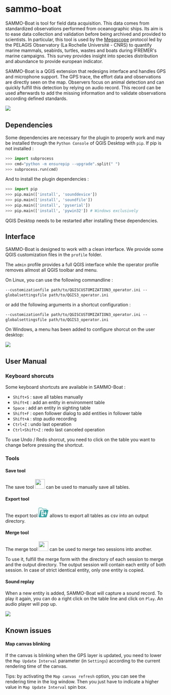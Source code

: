 # sammo-boat

SAMMO-Boat is tool for field data acquisition. This data comes from standardized observations performed from oceanographic ships. Its aim is to ease data collection and validation before being archived and provided to scientists.
In particular, this tool is used by the [Megascope](https://www.observatoire-pelagis.cnrs.fr/surveys/by-boat/?lang=en) protocol led by the PELAGIS Observatory (La Rochelle Université - CNRS) to quantify marine mammals, seabirds, turtles, wastes and boats during IFREMER's marine campaigns. This survey provides insight into species distribution and abundance to provide european indicator.

SAMMO-Boat is a QGIS extension that redesigns interface and handles GPS and microphone support. The GPS trace, the effort data and observations are directly seen on the map. Observers focus on animal detection and can quickly fulfill this detection by relying on audio record. This record can be used afterwards to add the missing information and to validate observations according defined standards.

![](https://github.com/hytechimaging/sammo-boat/blob/main/images/interface.png?raw=true)

## Dependencies

Some dependencies are necessary for the plugin to properly work and may be
installed through the `Python Console` of QGIS Desktop with `pip`. If pip is not installed :

```` python
>>> import subprocess
>>> cmd="python -m ensurepip --upgrade".split(" ")
>>> subprocess.run(cmd)
````

And to install the plugin dependencies :

```` python
>>> import pip
>>> pip.main(['install', 'sounddevice'])
>>> pip.main(['install', 'soundfile'])
>>> pip.main(['install', 'pyserial'])
>>> pip.main(['install', 'pywin32']) # Windows exclusively
````

QGIS Desktop needs to be restarted after installing these dependencies.

## Interface

SAMMO-Boat is designed to work with a clean interface. We provide some QGIS customization files in the `profile` folder.

The `admin` profile provides a full QGIS interface while the operator profile removes allmost all QGIS toolbar and menu.

On Linux, you can use the following commandline :

```
--customizationfile path/to/QGISCUSTOMIZATION3_operator.ini --globalsettingsfile path/to/QGIS3_operator.ini
```

or add the following arguments in a shortcut configuration :

```
--customizationfile path/to/QGISCUSTOMIZATION3_operator.ini --globalsettingsfile path/to/QGIS3_operator.ini
```

On Windows, a menu has been added to configure shorcut on the user desktop:

![](https://github.com/hytechimaging/sammo-boat/blob/main/images/profile.png?raw=true)

## User Manual

### Keyboard shorcuts

Some keyboard shortcuts are available in SAMMO-Boat :

- `Shift+S` : save all tables manually
- `Shift+E` : add an entity in environment table 
- `Space` : add an entity in sighting table
- `Shift+F` : open follower dialog to add entities in follower table
- `Shift+A` : stop audio recording
- `Ctrl+Z` : undo last operation
- `Ctrl+Shift+Z` : redo last canceled operation

To use Undo / Redo shorcut, you need to click on the table you want to change before pressing the shortcut.

### Tools

#### Save tool

The save tool <img src="https://github.com/hytechimaging/sammo-boat/blob/main/images/pen.png?raw=true" height="30" width="30" /> can be used to manually save all tables.

#### Export tool

The export tool <img src="https://github.com/hytechimaging/sammo-boat/blob/main/images/export.png?raw=true" height="30" width="30" /> allows to export all tables as csv into an output directory.

#### Merge tool

The merge tool <img src="https://github.com/hytechimaging/sammo-boat/blob/main/images/merge.png?raw=true" height="30" width="30" /> can be used to merge two sessions into another.

To use it, fulfill the merge form with the directory of each session to merge and the output directory. The output session will contain each entity of both session. In case of strict identical entity, only one entity is copied. 

#### Sound replay

When a new entity is added, SAMMO-Boat will capture a sound record. To play it again, you can do a right click on the table line and click on `Play`. An audio player will pop up.

![](https://github.com/hytechimaging/sammo-boat/blob/main/images/play_audio.png?raw=true)

## Known issues

#### Map canvas blinking

If the canvas is blinking when the GPS layer is updated, you need to lower the
`Map Update Interval` parameter (in `Settings`) according to the current
rendering time of the canvas.

Tips: by activating the `Map canvas refresh` option, you can see the rendering time
in the log window. Then you just have to indicate a higher value in `Map Update
Interval` spin box.
